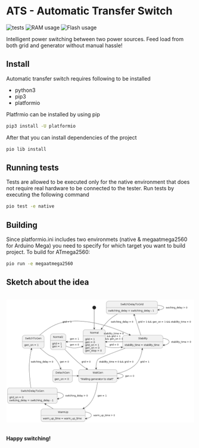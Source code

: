 # ATS - Automatic Transfer Switch

![tests](https://github.com/komppa/ATS/actions/workflows/test_buildnrelease.yaml/badge.svg)
![RAM usage](https://img.shields.io/endpoint?url=https://gist.githubusercontent.com/komppa/df02b7d3aa818b19a80c7f3787f948d7/raw/badges.json)
![Flash usage](https://img.shields.io/endpoint?url=https://gist.githubusercontent.com/komppa/995ca8a8c65a37140d11be684146bee0/raw/badges2.json)

Intelligent power switching between two power sources. Feed load from both grid and generator without manual hassle!

## Install

Automatic transfer switch requires following to be installed
- python3
- pip3
- platformio

Platfrmio can be installed by using pip
```bash
pip3 install -U platformio
```

After that you can install dependencies of the project
```bash
pio lib install
```

## Running tests

Tests are allowed to be executed only for the native environment that does not require real hardware to be connected to the tester.
Run tests by executing the following command
```bash
pio test -e native
```

## Building

Since platformio.ini includes two environmets (native & megaatmega2560 for Arduino Mega) you need to specify for which target you want to build project. To build for ATmega2560:
```bash
pio run -e megaatmega2560
```

## Sketch about the idea

<br />
<div>
    <img width="800" src="images/fsm.png">
<div/>
<br />


**Happy switching!**